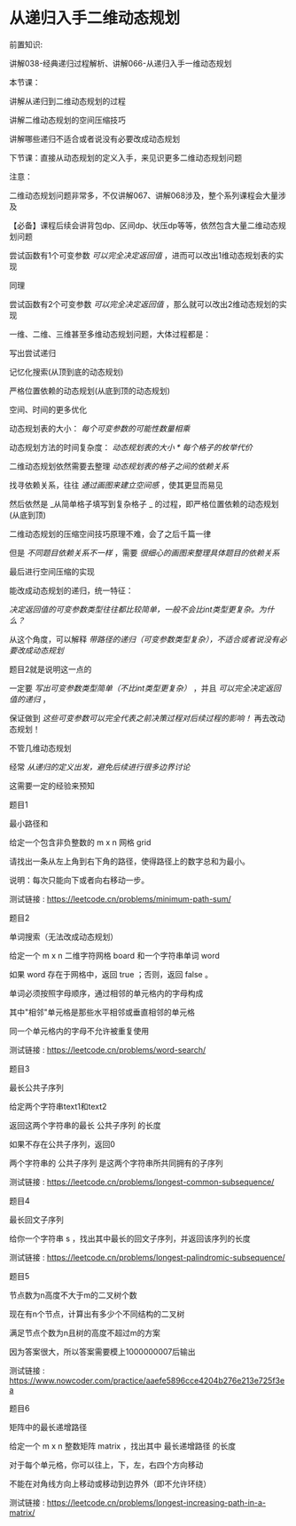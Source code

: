 # 从递归入手二维动态规划

前置知识:

讲解038\-经典递归过程解析、讲解066\-从递归入手一维动态规划

本节课：

讲解从递归到二维动态规划的过程

讲解二维动态规划的空间压缩技巧

讲解哪些递归不适合或者说没有必要改成动态规划

下节课：直接从动态规划的定义入手，来见识更多二维动态规划问题

注意：

二维动态规划问题非常多，不仅讲解067、讲解068涉及，整个系列课程会大量涉及

【必备】课程后续会讲背包dp、区间dp、状压dp等等，依然包含大量二维动态规划问题

尝试函数有1个可变参数 _可以完全决定返回值_ ，进而可以改出1维动态规划表的实现

同理

尝试函数有2个可变参数 _可以完全决定返回值_ ，那么就可以改出2维动态规划的实现

一维、二维、三维甚至多维动态规划问题，大体过程都是：

写出尝试递归

记忆化搜索\(从顶到底的动态规划\)

严格位置依赖的动态规划\(从底到顶的动态规划\)

空间、时间的更多优化

动态规划表的大小： _每个可变参数的可能性数量相乘_

动态规划方法的时间复杂度： _动态规划表的大小 \* 每个格子的枚举代价_

二维动态规划依然需要去整理  _动态规划表的格子之间的依赖关系_

找寻依赖关系，往往  _通过画图来建立空间感_ ，使其更显而易见

然后依然是  _从简单格子填写到复杂格子 _ 的过程，即严格位置依赖的动态规划\(从底到顶\)

二维动态规划的压缩空间技巧原理不难，会了之后千篇一律

但是 _不同题目依赖关系不一样_ ，需要  _很细心的画图来整理具体题目的依赖关系_

最后进行空间压缩的实现

能改成动态规划的递归，统一特征：

_决定返回值的可变参数类型往往都比较简单，一般不会比int类型更复杂。为什么？_

从这个角度，可以解释  _带路径的递归（可变参数类型复杂），不适合或者说没有必要改成动态规划_

题目2就是说明这一点的

一定要  _写出可变参数类型简单（不比int类型更复杂）_ ，并且  _可以完全决定返回值的递归_ ，

保证做到  _这些可变参数可以完全代表之前决策过程对后续过程的影响！_ 再去改动态规划！

不管几维动态规划

经常 _从递归的定义出发，避免后续进行很多边界讨论_

这需要一定的经验来预知

题目1

最小路径和

给定一个包含非负整数的 m x n 网格 grid

请找出一条从左上角到右下角的路径，使得路径上的数字总和为最小。

说明：每次只能向下或者向右移动一步。

测试链接 : [https://leetcode\.cn/problems/minimum\-path\-sum/](https://leetcode.cn/problems/minimum-path-sum/)

题目2

单词搜索（无法改成动态规划）

给定一个 m x n 二维字符网格 board 和一个字符串单词 word

如果 word 存在于网格中，返回 true ；否则，返回 false 。

单词必须按照字母顺序，通过相邻的单元格内的字母构成

其中"相邻"单元格是那些水平相邻或垂直相邻的单元格

同一个单元格内的字母不允许被重复使用

测试链接 : [https://leetcode\.cn/problems/word\-search/](https://leetcode.cn/problems/word-search/)

题目3

最长公共子序列

给定两个字符串text1和text2

返回这两个字符串的最长 公共子序列 的长度

如果不存在公共子序列，返回0

两个字符串的 公共子序列 是这两个字符串所共同拥有的子序列

测试链接 : [https://leetcode\.cn/problems/longest\-common\-subsequence/](https://leetcode.cn/problems/longest-common-subsequence/)

题目4

最长回文子序列

给你一个字符串 s ，找出其中最长的回文子序列，并返回该序列的长度

测试链接 : [https://leetcode\.cn/problems/longest\-palindromic\-subsequence/](https://leetcode.cn/problems/longest-palindromic-subsequence/)

题目5

节点数为n高度不大于m的二叉树个数

现在有n个节点，计算出有多少个不同结构的二叉树

满足节点个数为n且树的高度不超过m的方案

因为答案很大，所以答案需要模上1000000007后输出

测试链接 : [https://www\.nowcoder\.com/practice/aaefe5896cce4204b276e213e725f3ea](https://www.nowcoder.com/practice/aaefe5896cce4204b276e213e725f3ea)

题目6

矩阵中的最长递增路径

给定一个 m x n 整数矩阵 matrix ，找出其中 最长递增路径 的长度

对于每个单元格，你可以往上，下，左，右四个方向移动

不能在对角线方向上移动或移动到边界外（即不允许环绕）

测试链接 : [https://leetcode\.cn/problems/longest\-increasing\-path\-in\-a\-matrix/](https://leetcode.cn/problems/longest-increasing-path-in-a-matrix/)


